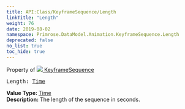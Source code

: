 ```yaml
---
title: API:Class/KeyframeSequence/Length
linkTitle: "Length"
weight: 76
date: 2019-08-02
namespace: Primrose.DataModel.Animation.KeyframeSequence.Length
deprecated: false
no_list: true
toc_hide: true
---
```

Property of <a href="/docs/api-reference/Class/KeyframeSequence"><img src="/icons/silk/film.png"/>&nbsp;KeyframeSequence</a>
<pre class="method-declaration">
Length: <a class="type" href="/docs/api-reference/DataType/Time">Time</a></pre>
<b>Value Type: </b>
<a class="type" href="/docs/api-reference/DataType/Time">Time</a>
<br/>
<b>Description: </b>
The length of the sequence in seconds.

